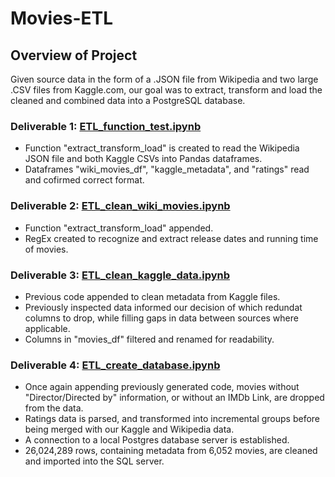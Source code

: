 # Movies-ETL

## Overview of Project

Given source data in the form of a .JSON file from Wikipedia and two large .CSV files from Kaggle.com, our goal was to extract, transform and load the cleaned and combined data into a PostgreSQL database.  

### Deliverable 1: [ETL_function_test.ipynb](https://github.com/JosieBoyer/Movies_ETL/blob/main/Movies-ETL-main/ETL_function_test.ipynb)

- Function "extract_transform_load" is created to read the Wikipedia JSON file and both Kaggle CSVs into Pandas dataframes.
- Dataframes "wiki_movies_df", "kaggle_metadata", and "ratings" read and cofirmed correct format.

### Deliverable 2: [ETL_clean_wiki_movies.ipynb](https://github.com/JosieBoyer/Movies_ETL/blob/main/Movies-ETL-main/ETL_clean_wiki_movies.ipynb)

- Function "extract_transform_load" appended.
- RegEx created to recognize and extract release dates and running time of movies.

### Deliverable 3: [ETL_clean_kaggle_data.ipynb](https://github.com/JosieBoyer/Movies_ETL/blob/main/Movies-ETL-main/ETL_clean_kaggle_data.ipynb)

- Previous code appended to clean metadata from Kaggle files.
- Previously inspected data informed our decision of which redundat columns to drop, while filling gaps in data between sources where applicable.
- Columns in "movies_df" filtered and renamed for readability.

### Deliverable 4: [ETL_create_database.ipynb](https://github.com/JosieBoyer/Movies_ETL/blob/main/Movies-ETL-main/ETL_create_database.ipynb)

- Once again appending previously generated code, movies without "Director/Directed by" information, or without an IMDb Link, are dropped from the data.
- Ratings data is parsed, and transformed into incremental groups before being merged with our Kaggle and Wikipedia data.
- A connection to a local Postgres database server is established.
- 26,024,289 rows, containing metadata from 6,052 movies, are cleaned and imported into the SQL server.


